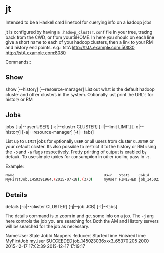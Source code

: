 # jt
Intended to be a Haskell cmd line tool for querying info on a hadoop jobs


jt is configured by having a `.hadoop_cluster.conf` file in your tree, tracing back from the CWD, or from your $HOME.
In here you should on each line give a short name to each of your hadoop clusters, then a link to your RM and history end points. e.g.:
tstA http://tstA.example.com:50030 http://tstA.example.com:8080


Commands::

## Show
show [--history] [--resource-manager]
List out what is the default hadoop cluster and other clusters in the system. Optionally just print the URL's for history or RM


## Jobs
jobs [-u|--user USER] [-c|--cluster CLUSTER] [-l|--limit LIMIT]
                   [-o|--history] [-a|--resource-manager] [-t|--tabs]

List up to `LIMIT` jobs for optionally `USER` or all users from cluster `CLUSTER` or your default cluster. Its also possible to restrict it to the history or RM using the `-o` and `-a` flags respectively. Pretty printing of output is enabled by default. To use simple tables for consumption in other tooling pass in `-t`.

Example:
```bash
Name                                         User   State    JobId                   StartedTime
MyFirstJob.1450391964.(2015-07-18).(3/3)     myUser FINISHED job_1450230361xxx_xxx 1450401485960
```

## Details
details [-c|--cluster CLUSTER] (-j|--job JOB) [-t|--tabs]

The details command is to zoom in and get some info on a job. The `-j` arg here controls the job you are searching for. Both the AM and History servers will be searched for the job as necessary.

Name                             User    State     JobId                   Mappers Reducers    StartedTime         FinishedTime
MyFirstJob                       myUser SUCCEEDED job_145023036xxx3_65370   205     2000     2015-12-17 17:02:39 2015-12-17 17:19:17
